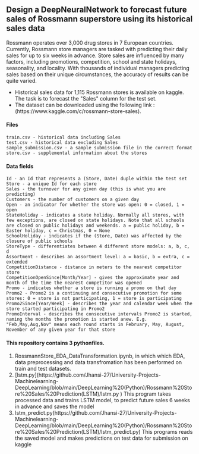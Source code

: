 <h2>Design a DeepNeuralNetwork to forecast future sales of Rossmann superstore using its historical sales data</h2>

Rossmann operates over 3,000 drug stores in 7 European countries. Currently, Rossmann store managers are tasked with predicting their daily sales for up to six weeks in advance. Store sales are influenced by many factors, including promotions, competition, school and state holidays, seasonality, and locality. With thousands of individual managers predicting sales based on their unique circumstances, the accuracy of results can be quite varied.

<ul>
<li>Historical sales data for 1,115 Rossmann stores is available on kaggle. The task is to forecast the "Sales" column for the test set.</li>
<li>The dataset can be downloaded using the following link : (https://www.kaggle.com/c/rossmann-store-sales).</li>
</ul>

#### Files
```
train.csv - historical data including Sales
test.csv - historical data excluding Sales
sample_submission.csv - a sample submission file in the correct format
store.csv - supplemental information about the stores
```
#### Data fields
```
Id - an Id that represents a (Store, Date) duple within the test set
Store - a unique Id for each store
Sales - the turnover for any given day (this is what you are predicting)
Customers - the number of customers on a given day
Open - an indicator for whether the store was open: 0 = closed, 1 = open
StateHoliday - indicates a state holiday. Normally all stores, with few exceptions, are closed on state holidays. Note that all schools are closed on public holidays and weekends. a = public holiday, b = Easter holiday, c = Christmas, 0 = None
SchoolHoliday - indicates if the (Store, Date) was affected by the closure of public schools
StoreType - differentiates between 4 different store models: a, b, c, d
Assortment - describes an assortment level: a = basic, b = extra, c = extended
CompetitionDistance - distance in meters to the nearest competitor store
CompetitionOpenSince[Month/Year] - gives the approximate year and month of the time the nearest competitor was opened
Promo - indicates whether a store is running a promo on that day
Promo2 - Promo2 is a continuing and consecutive promotion for some stores: 0 = store is not participating, 1 = store is participating
Promo2Since[Year/Week] - describes the year and calendar week when the store started participating in Promo2
PromoInterval - describes the consecutive intervals Promo2 is started, naming the months the promotion is started anew. E.g. "Feb,May,Aug,Nov" means each round starts in February, May, August, November of any given year for that store
```
#### This repository contains 3 pythonfiles.

<ol>
  
<li>RossmannStore_EDA_DataTransformation.ipynb, in which which EDA, data preprocessing and data transfromation has been performed on train and test datasets.</li>
  
<li>[lstm.py](https://github.com/Jhansi-27/University-Projects-Machinelearning-DeepLearning/blob/main/DeepLearning%20(Python)/Rossmann%20Store%20Sales%20Prediction(LSTM)/lstm.py
) This program takes processed data and trains LSTM model, to predict future sales 6 weeks in advance and saves the model</li>
<li>lstm_predict.py(https://github.com/Jhansi-27/University-Projects-Machinelearning-DeepLearning/blob/main/DeepLearning%20(Python)/Rossmann%20Store%20Sales%20Prediction(LSTM)/lstm_predict.py) This programs reads the saved model and makes predictions on test data for submission on kaggle</li>
</ol>
